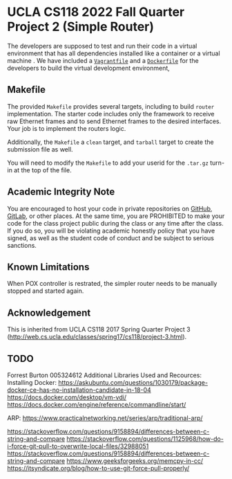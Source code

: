 UCLA CS118 2022 Fall Quarter Project 2 (Simple Router)
====================================

The developers are supposed to test and run their code in a virtual environment that has all dependencies installed like a container or a virtual machine .
We have included a [`Vagrantfile`](Vagrantfile) and a [`Dockerfile`](Dockerfile) for the developers to build the virtual development environment,

## Makefile

The provided `Makefile` provides several targets, including to build `router` implementation.  The starter code includes only the framework to receive raw Ethernet frames and to send Ethernet frames to the desired interfaces.  Your job is to implement the routers logic.

Additionally, the `Makefile` a `clean` target, and `tarball` target to create the submission file as well.

You will need to modify the `Makefile` to add your userid for the `.tar.gz` turn-in at the top of the file.

## Academic Integrity Note

You are encouraged to host your code in private repositories on [GitHub](https://github.com/), [GitLab](https://gitlab.com), or other places.  At the same time, you are PROHIBITED to make your code for the class project public during the class or any time after the class.  If you do so, you will be violating academic honestly policy that you have signed, as well as the student code of conduct and be subject to serious sanctions.

## Known Limitations

When POX controller is restrated, the simpler router needs to be manually stopped and started again.

## Acknowledgement

This is inherited from UCLA CS118 2017 Spring Quarter Project 3 (http://web.cs.ucla.edu/classes/spring17/cs118/project-3.html).

## TODO

Forrest Burton
005324612
Additional Libraries Used and Recources:
Installing Docker:
https://askubuntu.com/questions/1030179/package-docker-ce-has-no-installation-candidate-in-18-04
https://docs.docker.com/desktop/vm-vdi/
https://docs.docker.com/engine/reference/commandline/start/

ARP:
https://www.practicalnetworking.net/series/arp/traditional-arp/


https://stackoverflow.com/questions/9158894/differences-between-c-string-and-compare
https://stackoverflow.com/questions/1125968/how-do-i-force-git-pull-to-overwrite-local-files/32988051
https://stackoverflow.com/questions/9158894/differences-between-c-string-and-compare
https://www.geeksforgeeks.org/memcpy-in-cc/
https://itsyndicate.org/blog/how-to-use-git-force-pull-properly/